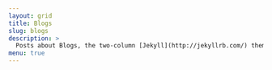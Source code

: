 ```yaml
---
layout: grid
title: Blogs
slug: blogs
description: >
  Posts about Blogs, the two-column [Jekyll](http://jekyllrb.com/) theme based on [Hyde](http://hyde.getpoole.com).
menu: true
---
```

